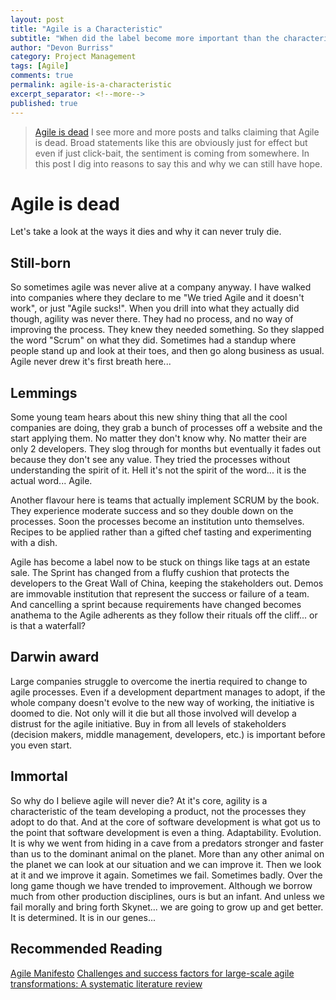 ```yaml
---
layout: post
title: "Agile is a Characteristic"
subtitle: "When did the label become more important than the characteristic?"
author: "Devon Burriss"
category: Project Management
tags: [Agile]
comments: true
permalink: agile-is-a-characteristic
excerpt_separator: <!--more-->
published: true
---
```

> [Agile is dead](https://pragdave.me/blog/2014/03/04/time-to-kill-agile.html)
I see more and more posts and talks claiming that Agile is dead. Broad statements like this are obviously just for effect but even if just click-bait, the sentiment is coming from somewhere. In this post I dig into reasons to say this and why we can still have hope.
<!--more-->

# Agile is dead

Let's take a look at the ways it dies and why it can never truly die.

## Still-born

So sometimes agile was never alive at a company anyway. I have walked into companies where they declare to me "We tried Agile and it doesn't work", or just "Agile sucks!". When you drill into what they actually did though, agility was never there. They had no process, and no way of improving the process. They knew they needed something. So they slapped the word "Scrum" on what they did. Sometimes had a standup where people stand up and look at their toes, and then go along business as usual. Agile never drew it's first breath here...

## Lemmings

Some young team hears about this new shiny thing that all the cool companies are doing, they grab a bunch of processes off a website and the start applying them. No matter they don't know why. No matter their are only 2 developers. They slog through for months but eventually it fades out because they don't see any value. They tried the processes without understanding the spirit of it. Hell it's not the spirit of the word... it is the actual word... Agile.

Another flavour here is teams that actually implement SCRUM by the book. They experience moderate success and so they double down on the processes. Soon the processes become an institution unto themselves. Recipes to be applied rather than a gifted chef tasting and experimenting with a dish.

Agile has become a label now to be stuck on things like tags at an estate sale. The Sprint has changed from a fluffy cushion that protects the developers to the Great Wall of China, keeping the stakeholders out. Demos are immovable institution that represent the success or failure of a team. And cancelling a sprint because requirements have changed becomes anathema to the Agile adherents as they follow their rituals off the cliff... or is that a waterfall?

## Darwin award

Large companies struggle to overcome the inertia required to change to agile processes. Even if a development department manages to adopt, if the whole company doesn't evolve to the new way of working, the initiative is doomed to die. Not only will it die but all those involved will develop a distrust for the agile initiative. Buy in from all levels of stakeholders (decision makers, middle management, developers, etc.) is important before you even start.

## Immortal

So why do I believe agile will never die? At it's core, agility is a characteristic of the team developing a product, not the processes they adopt to do that. And at the core of software development is what got us to the point that software development is even a thing. Adaptability. Evolution. It is why we went from hiding in a cave from a predators stronger and faster than us to the dominant animal on the planet. More than any other animal on the planet we can look at our situation and we can improve it. Then we look at it and we improve it again. Sometimes we fail. Sometimes badly. Over the long game though we have trended to improvement. Although we borrow much from other production disciplines, ours is but an infant. And unless we fail morally and bring forth Skynet... we are going to grow up and get better. It is determined. It is in our genes...

## Recommended Reading

[Agile Manifesto](http://agilemanifesto.org/)
[Challenges and success factors for large-scale agile transformations: A systematic literature review](http://www.sciencedirect.com/science/article/pii/S0164121216300826)